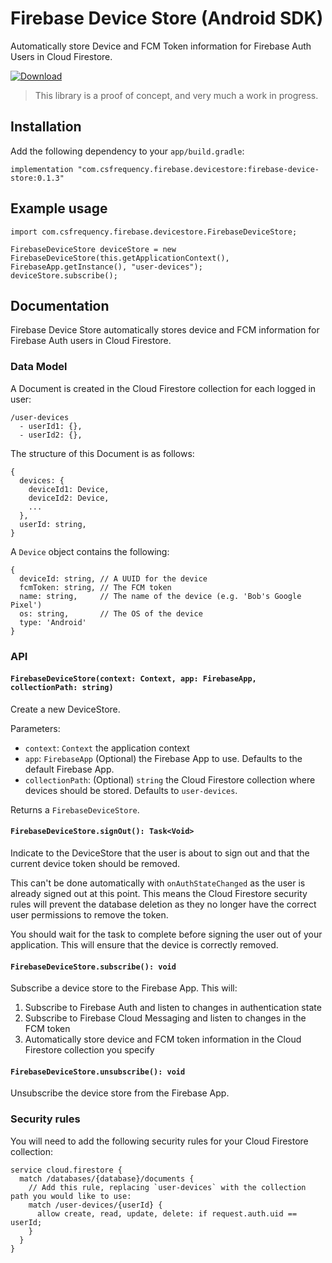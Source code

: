 # Firebase Device Store (Android SDK)

Automatically store Device and FCM Token information for Firebase Auth Users in Cloud Firestore.

[![Download](https://api.bintray.com/packages/csfrequency/maven/firebase-device-store-android-sdk/images/download.svg) ](https://bintray.com/csfrequency/maven/firebase-device-store-android-sdk/_latestVersion)

> This library is a proof of concept, and very much a work in progress.

## Installation

Add the following dependency to your `app/build.gradle`:

```
implementation "com.csfrequency.firebase.devicestore:firebase-device-store:0.1.3"
```

## Example usage

  ```
  import com.csfrequency.firebase.devicestore.FirebaseDeviceStore;

  FirebaseDeviceStore deviceStore = new FirebaseDeviceStore(this.getApplicationContext(), FirebaseApp.getInstance(), "user-devices");
  deviceStore.subscribe();
  ```

## Documentation

Firebase Device Store automatically stores device and FCM information for Firebase Auth users in Cloud Firestore.

### Data Model

A Document is created in the Cloud Firestore collection for each logged in user:

```
/user-devices
  - userId1: {},
  - userId2: {},
```

The structure of this Document is as follows:

```
{
  devices: {
    deviceId1: Device,
    deviceId2: Device,
    ...
  },
  userId: string,
}
```

A `Device` object contains the following:

```
{
  deviceId: string, // A UUID for the device
  fcmToken: string, // The FCM token
  name: string,     // The name of the device (e.g. 'Bob's Google Pixel')
  os: string,       // The OS of the device
  type: 'Android'
}
```

### API

#### `FirebaseDeviceStore(context: Context, app: FirebaseApp, collectionPath: string)`

Create a new DeviceStore.

Parameters:

- `context`: `Context` the application context
- `app`: `FirebaseApp` (Optional) the Firebase App to use. Defaults to the default Firebase App.
- `collectionPath`: (Optional) `string` the Cloud Firestore collection where devices should be stored. Defaults to `user-devices`.

Returns a `FirebaseDeviceStore`.

#### `FirebaseDeviceStore.signOut(): Task<Void>`

Indicate to the DeviceStore that the user is about to sign out and that the current device token should be removed.

This can't be done automatically with `onAuthStateChanged` as the user is already signed out at this point. This means the Cloud Firestore security rules will prevent the database deletion as they no longer have the correct user permissions to remove the token.

You should wait for the task to complete before signing the user out of your application.  This will ensure that the device is correctly removed.

#### `FirebaseDeviceStore.subscribe(): void`

Subscribe a device store to the Firebase App. This will:

1. Subscribe to Firebase Auth and listen to changes in authentication state
2. Subscribe to Firebase Cloud Messaging and listen to changes in the FCM token
3. Automatically store device and FCM token information in the Cloud Firestore collection you specify

#### `FirebaseDeviceStore.unsubscribe(): void`

Unsubscribe the device store from the Firebase App.

### Security rules

You will need to add the following security rules for your Cloud Firestore collection:

```
service cloud.firestore {
  match /databases/{database}/documents {
    // Add this rule, replacing `user-devices` with the collection path you would like to use:
    match /user-devices/{userId} {
      allow create, read, update, delete: if request.auth.uid == userId;
    }
  }
}
```
